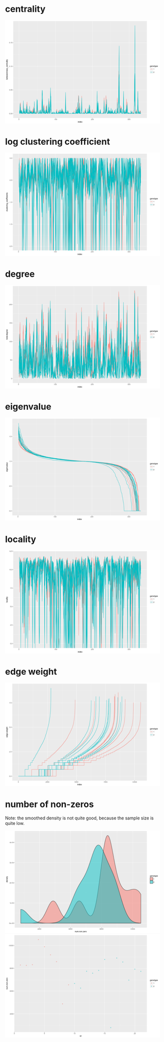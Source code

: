 centrality
==========

![](Figs/unnamed-chunk-2-1.png)

log clustering coefficient
==========================

![](Figs/unnamed-chunk-3-1.png)

degree
======

![](Figs/unnamed-chunk-4-1.png)

eigenvalue
==========

![](Figs/unnamed-chunk-5-1.png)

locality
========

![](Figs/unnamed-chunk-6-1.png)

edge weight
===========

![](Figs/unnamed-chunk-7-1.png)

number of non-zeros
===================

Note: the smoothed density is not quite good, because the sample size is quite low.

![](Figs/unnamed-chunk-8-1.png)![](Figs/unnamed-chunk-8-2.png)
